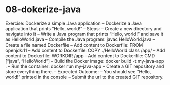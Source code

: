 # 08-dokerize-java

Exercise: Dockerize a simple Java application
– Dockerize a Java application that prints “Hello, world!”
– Steps:
– Create a new directory and navigate into it
– Write a Java program that prints “Hello, world!” and save it as HelloWorld.java
– Compile the Java program: javac HelloWorld.java
– Create a file named Dockerfile
– Add content to Dockerfile: FROM openjdk:11
– Add content to Dockerfile: COPY ./HelloWorld.class /app/
– Add content to Dockerfile: WORKDIR /app
– Add content to Dockerfile: CMD [“java”, “HelloWorld”]
– Build the Docker image: docker build -t my-java-app .
– Run the container: docker run my-java-app
– Create a GIT repository and store everything there.
– Expected Outcome:
– You should see “Hello, world!” printed in the console
– Submit the url to the created GIT repository.